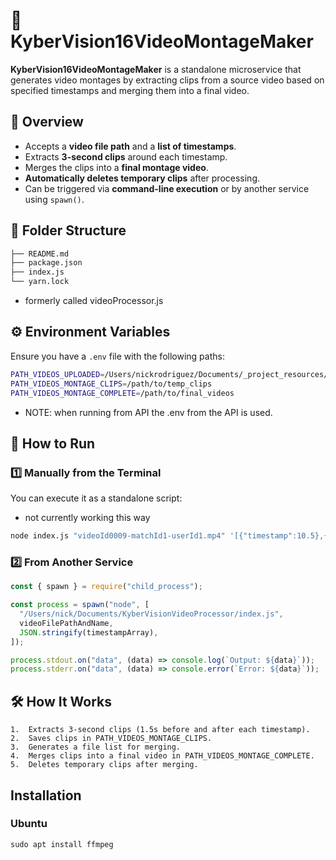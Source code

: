 # 🎥 KyberVision16VideoMontageMaker

**KyberVision16VideoMontageMaker** is a standalone microservice that generates video montages by extracting clips from a source video based on specified timestamps and merging them into a final video.

## 📌 Overview

- Accepts a **video file path** and a **list of timestamps**.
- Extracts **3-second clips** around each timestamp.
- Merges the clips into a **final montage video**.
- **Automatically deletes temporary clips** after processing.
- Can be triggered via **command-line execution** or by another service using `spawn()`.

## 📂 Folder Structure

```sh
├── README.md
├── package.json
├── index.js
└── yarn.lock
```

- formerly called videoProcessor.js

## ⚙️ Environment Variables

Ensure you have a `.env` file with the following paths:

```sh
PATH_VIDEOS_UPLOADED=/Users/nickrodriguez/Documents/_project_resources/KyberVision16API/session_videos/uploaded
PATH_VIDEOS_MONTAGE_CLIPS=/path/to/temp_clips
PATH_VIDEOS_MONTAGE_COMPLETE=/path/to/final_videos
```

- NOTE: when running from API the .env from the API is used.

## 🚀 How to Run

### 1️⃣ **Manually from the Terminal**

You can execute it as a standalone script:

- not currently working this way

```sh
node index.js "videoId0009-matchId1-userId1.mp4" '[{"timestamp":10.5},{"timestamp":17}]' '{"email":"nrodrig1@gmail.com"}' "secret_token"
```

### 2️⃣ **From Another Service**

```js
const { spawn } = require("child_process");

const process = spawn("node", [
  "/Users/nick/Documents/KyberVisionVideoProcessor/index.js",
  videoFilePathAndName,
  JSON.stringify(timestampArray),
]);

process.stdout.on("data", (data) => console.log(`Output: ${data}`));
process.stderr.on("data", (data) => console.error(`Error: ${data}`));
```

## 🛠 How It Works

    1.	Extracts 3-second clips (1.5s before and after each timestamp).
    2.	Saves clips in PATH_VIDEOS_MONTAGE_CLIPS.
    3.	Generates a file list for merging.
    4.	Merges clips into a final video in PATH_VIDEOS_MONTAGE_COMPLETE.
    5.	Deletes temporary clips after merging.

## Installation

### Ubuntu

`sudo apt install ffmpeg`
